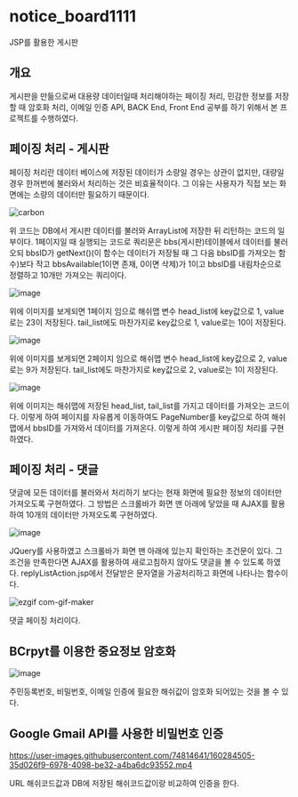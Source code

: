 # notice_board1111

JSP를 활용한 게시판

## 개요

게시판을 만듦으로써 대용량 데이터일때 처리해야하는 페이징 처리, 민감한 정보를 저장할 때 암호화 처리, 이메일 인증 API, BACK End, Front End 공부를 하기 위해서 본 프로젝트를 수행하였다.

## 페이징 처리 - 게시판

페이징 처리란 데이터 베이스에 저장된 데이터가 소량일 경우는 상관이 없지만, 대량일 경우 한꺼번에 불러와서 처리하는 것은 비효율적이다. 그 이유는 사용자가 직접 보는 화면에는 소량의 데이터만 필요하기 때문이다.

![carbon](<https://user-images.githubusercontent.com/74814641/160281871-b7ebbc90-6668-428e-8577-57f77bac259a.png>)

위 코드는 DB에서 게시판 데이터를 불러와 ArrayList에 저장한 뒤 리턴하는 코드의 일부이다. 1페이지일 때 실행되는 코드로 쿼리문은 bbs(게시판)테이블에서 데이터를 불러오되 bbsID가 getNext()(이 함수는 데이터가 저장될 때 그 다음 bbsID를 가져오는 함수)보다 작고 bbsAvailable(1이면 존재, 0이면 삭제)가 1이고 bbsID를 내림차순으로 정렬하고 10개만 가져오는 쿼리이다.

![image](<https://user-images.githubusercontent.com/74814641/160282559-cd442204-c56c-4452-bc72-02dc8444d74a.png>)

위에 이미지를 보게되면 1페이지 임으로 해쉬맵 변수 head_list에 key값으로 1, value로는 23이 저장된다. tail_list에도 마찬가지로 key값으로 1, value로는 10이 저장된다.

![image](<https://user-images.githubusercontent.com/74814641/160282901-5b9c5fda-7c17-43ac-b894-7b43d498b95d.png>)

위에 이미지를 보게되면 2페이지 임으로 해쉬맵 변수 head_list에 key값으로 2, value로는 9가 저장된다. tail_list에도 마찬가지로 key값으로 2, value로는 1이 저장된다.

![image](<https://user-images.githubusercontent.com/74814641/160282791-09933af6-c284-40bb-a267-7bb00dedaaa1.png>)

위에 이미지는 해쉬맵에 저장된 head_list, tail_list를 가지고 데이터를 가져오는 코드이다. 이렇게 하여 페이지를 자유롭게 이동하여도 PageNumber를 key값으로 하여 해쉬맵에서 bbsID를 가져와서 데이터를 가져온다. 이렇게 하여 게시판 페이징 처리를 구현하였다.

## 페이징 처리 - 댓글

댓글에 모든 데이터를 불러와서 처리하기 보다는 현재 화면에 필요한 정보의 데이터만 가져오도록 구현하였다. 그 방법은 스크롤바가 화면 맨 아래에 닿았을 때 AJAX를 활용하여 10개의 데이터만 가져오도록 구현하였다.

![image](<https://user-images.githubusercontent.com/74814641/160283538-ca22fc79-773b-4be5-bf12-34b0741ef450.png>)

JQuery를 사용하였고 스크롤바가 화면 맨 아래에 있는지 확인하는 조건문이 있다. 그 조건을 만족한다면 AJAX를 활용하여 새로고침하지 않아도 댓글을 볼 수 있도록 하였다. replyListAction.jsp에서 전달받은 문자열을 가공처리하고 화면에 나타나는 함수이다.

![ezgif com-gif-maker](<https://user-images.githubusercontent.com/74814641/160284125-e9f5497e-5f9d-45d9-b530-44547012d7bf.gif>)

댓글 페이징 처리이다.

## BCrpyt를 이용한 중요정보 암호화

![image](<https://user-images.githubusercontent.com/74814641/160284270-c0883bcb-1573-4aff-84ce-0762d2fac544.png>)

주민등록번호, 비밀번호, 이메일 인증에 필요한 해쉬값이 암호화 되어있는 것을 볼 수 있다.

## Google Gmail API를 사용한 비밀번호 인증

<https://user-images.githubusercontent.com/74814641/160284505-35d026f9-6978-4098-be32-a4ba6dc93552.mp4>

URL 해쉬코드값과 DB에 저장된 해쉬코드값이랑 비교하여 인증을 한다.




